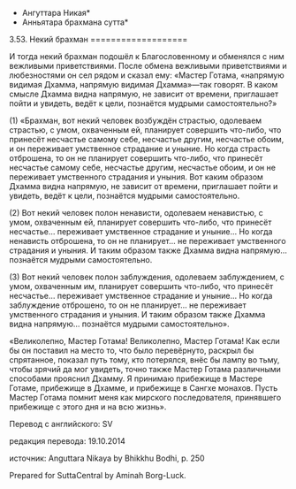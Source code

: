 * Ангуттара Никая*
* Анньятара брахмана сутта*

3\.53\. Некий брахман
\=\=\=\=\=\=\=\=\=\=\=\=\=\=\=\=\=\=\=

И тогда некий брахман подошёл к Благословенному и обменялся с ним вежливыми приветствиями\. После обмена вежливыми приветствиями и любезностями он сел рядом и сказал ему: «Мастер Готама, «напрямую видимая Дхамма, напрямую видимая Дхамма»—так говорят\. В каком смысле Дхамма видна напрямую, не зависит от времени, приглашает пойти и увидеть, ведёт к цели, познаётся мудрыми самостоятельно?»

\(1\) «Брахман, вот некий человек возбуждён страстью, одолеваем страстью, с умом, охваченным ей, планирует совершить что\-либо, что принесёт несчастье самому себе, несчастье другим, несчастье обоим, и он переживает умственное страдание и уныние\. Но когда страсть отброшена, то он не планирует совершить что\-либо, что принесёт несчастье самому себе, несчастье другим, несчастье обоим, и он не переживает умственного страдания и уныния\. Вот каким образом Дхамма видна напрямую, не зависит от времени, приглашает пойти и увидеть, ведёт к цели, познаётся мудрыми самостоятельно\.

\(2\) Вот некий человек полон ненависти, одолеваем ненавистью, с умом, охваченным ей, планирует совершить что\-либо, что принесёт несчастье… переживает умственное страдание и уныние… Но когда ненависть отброшена, то он не планирует… не переживает умственного страдания и уныния\. И таким образом также Дхамма видна напрямую… познаётся мудрыми самостоятельно\.

\(3\) Вот некий человек полон заблуждения, одолеваем заблуждением, с умом, охваченным им, планирует совершить что\-либо, что принесёт несчастье… переживает умственное страдание и уныние… Но когда заблуждение отброшено, то он не планирует… не переживает умственного страдания и уныния\. И таким образом также Дхамма видна напрямую… познаётся мудрыми самостоятельно»\.

«Великолепно, Мастер Готама\! Великолепно, Мастер Готама\! Как если бы он поставил на место то, что было перевёрнуто, раскрыл бы спрятанное, показал путь тому, кто потерялся, внёс бы лампу во тьму, чтобы зрячий да мог увидеть, точно также Мастер Готама различными способами прояснил Дхамму\. Я принимаю прибежище в Мастере Готаме, прибежище в Дхамме, и прибежище в Сангхе монахов\. Пусть Мастер Готама помнит меня как мирского последователя, принявшего прибежище с этого дня и на всю жизнь»\.

Перевод с английского: SV

редакция перевода: 19\.10\.2014

источник: Anguttara Nikaya by Bhikkhu Bodhi, p\. 250

Prepared for SuttaCentral by Aminah Borg\-Luck\.